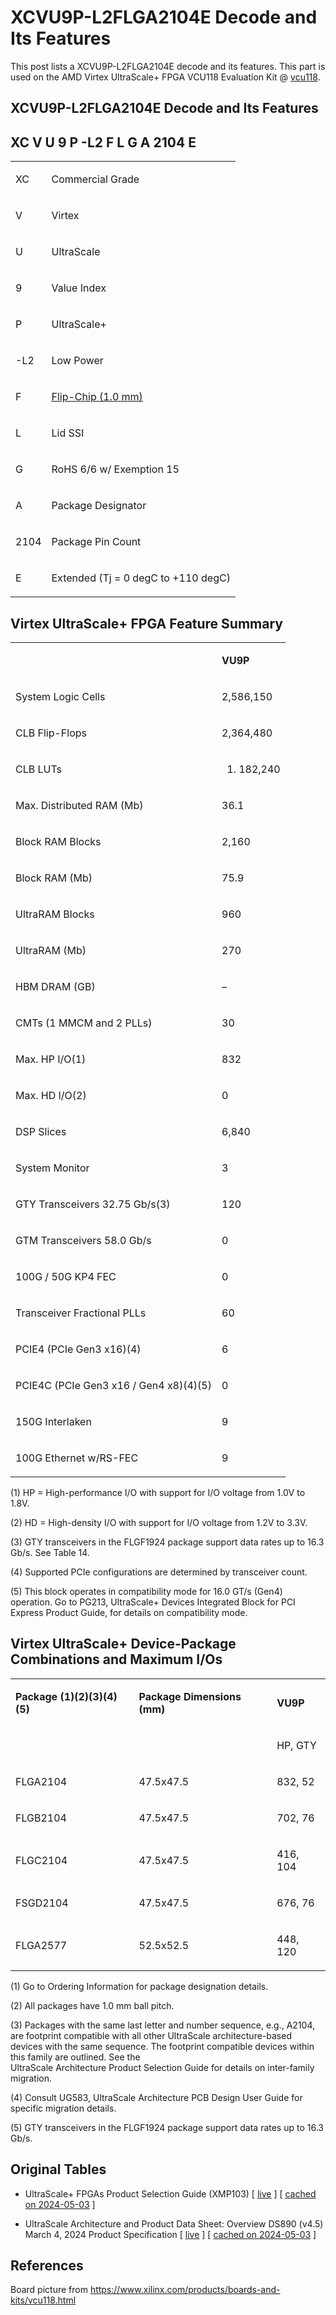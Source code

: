 # XCVU9P-L2FLGA2104E Decode and Its Features

This post lists a XCVU9P-L2FLGA2104E decode and its features. This part is used on the AMD Virtex UltraScale+ FPGA VCU118 Evaluation Kit @ [vcu118](https://www.xilinx.com/products/boards-and-kits/vcu118.html).

## XCVU9P-L2FLGA2104E Decode and Its Features

## XC V U 9 P -L2 F L G A 2104 E

<table data-hook="TableComponent"><colgroup><col><col></colgroup><tbody><tr><td data-hook="table-plugin-cell"><p dir="auto" id="viewer-2gcbt59268"><span><span>XC</span></span></p></td><td data-hook="table-plugin-cell"><p dir="auto" id="viewer-f4bp714690"><span><span>Commercial Grade</span></span></p></td></tr><tr><td data-hook="table-plugin-cell"><p dir="auto" id="viewer-azjf759273"><span><span>V</span></span></p></td><td data-hook="table-plugin-cell"><p dir="auto" id="viewer-akzbc14697"><span><span>Virtex</span></span></p></td></tr><tr><td data-hook="table-plugin-cell"><p dir="auto" id="viewer-1kp3k59278"><span><span>U</span></span></p></td><td data-hook="table-plugin-cell"><p dir="auto" id="viewer-yteo214704"><span><span>UltraScale&nbsp;&nbsp;&nbsp;</span></span></p></td></tr><tr><td data-hook="table-plugin-cell"><p dir="auto" id="viewer-5e4ds59283"><span><span>9</span></span></p></td><td data-hook="table-plugin-cell"><p dir="auto" id="viewer-ry3dc14711"><span><span>Value Index</span></span></p></td></tr><tr><td data-hook="table-plugin-cell"><p dir="auto" id="viewer-uyqkd59288"><span><span>P</span></span></p></td><td data-hook="table-plugin-cell"><p dir="auto" id="viewer-xrccx14718"><span><span>UltraScale+</span></span></p></td></tr><tr><td data-hook="table-plugin-cell"><p dir="auto" id="viewer-v2ua459293"><span><span>-L2</span></span></p></td><td data-hook="table-plugin-cell"><p dir="auto" id="viewer-f24hd14725"><span><span>Low Power</span></span></p></td></tr><tr><td data-hook="table-plugin-cell"><p dir="auto" id="viewer-41p1k59298"><span><span>F</span></span></p></td><td data-hook="table-plugin-cell"><div><p dir="auto" id="viewer-z3xji14732"><span><a target="_blank" href="https://www.centennialsoftwaresolutions.com/post/flip-chip-1-0-mm" rel="noopener noreferrer" data-hook="WebLink"><u><span>Flip-Chip (1.0 mm)</span></u></a></span></p></div></td></tr><tr><td data-hook="table-plugin-cell"><p dir="auto" id="viewer-wm6kk59303"><span><span>L</span></span></p></td><td data-hook="table-plugin-cell"><p dir="auto" id="viewer-9doa214739"><span><span>Lid SSI</span></span></p></td></tr><tr><td data-hook="table-plugin-cell"><p dir="auto" id="viewer-zlh4c59308"><span><span>G</span></span></p></td><td data-hook="table-plugin-cell"><p dir="auto" id="viewer-gsxmw14746"><span><span>RoHS 6/6 w/ Exemption 15</span></span></p></td></tr><tr><td data-hook="table-plugin-cell"><p dir="auto" id="viewer-jvt6159313"><span><span>A</span></span></p></td><td data-hook="table-plugin-cell"><p dir="auto" id="viewer-joc5b14753"><span><span>Package Designator</span></span></p></td></tr><tr><td data-hook="table-plugin-cell"><p dir="auto" id="viewer-etvo359318"><span><span>2104</span></span></p></td><td data-hook="table-plugin-cell"><p dir="auto" id="viewer-cmdh814760"><span><span>Package Pin Count</span></span></p></td></tr><tr><td data-hook="table-plugin-cell"><p dir="auto" id="viewer-44khd59323"><span><span>E</span></span></p></td><td data-hook="table-plugin-cell"><p dir="auto" id="viewer-f07x914767"><span><span>Extended (Tj = 0 degC to +110 degC)</span></span></p></td></tr></tbody></table>

## Virtex UltraScale+ FPGA Feature Summary

<table data-hook="TableComponent"><colgroup><col><col></colgroup><tbody><tr><td data-hook="table-plugin-cell"></td><td data-hook="table-plugin-cell"><p dir="auto" id="viewer-lpk3533129"><span><strong><span>VU9P</span></strong></span></p></td></tr><tr><td data-hook="table-plugin-cell"><p dir="auto" id="viewer-r95zu33133"><span><span>System Logic Cells</span></span></p></td><td data-hook="table-plugin-cell"><p dir="auto" id="viewer-6iiyt33136"><span><span>2,586,150</span></span></p></td></tr><tr><td data-hook="table-plugin-cell"><p dir="auto" id="viewer-ln84833140"><span><span>CLB Flip-Flops</span></span></p></td><td data-hook="table-plugin-cell"><p dir="auto" id="viewer-rca1l33143"><span><span>2,364,480</span></span></p></td></tr><tr><td data-hook="table-plugin-cell"><p dir="auto" id="viewer-89afu33147"><span><span>CLB LUTs</span></span></p></td><td data-hook="table-plugin-cell"><div><ol><li dir="auto" aria-level="1" data-list-style-position="inside"><p dir="" id="viewer-4gp3o33150"><span><span>182,240</span></span></p></li></ol></div></td></tr><tr><td data-hook="table-plugin-cell"><p dir="auto" id="viewer-sb6bc33154"><span><span>Max. Distributed RAM (Mb)</span></span></p></td><td data-hook="table-plugin-cell"><p dir="auto" id="viewer-bxpi133157"><span><span>36.1</span></span></p></td></tr><tr><td data-hook="table-plugin-cell"><p dir="auto" id="viewer-pyiok33161"><span><span>Block RAM Blocks</span></span></p></td><td data-hook="table-plugin-cell"><p dir="auto" id="viewer-zyarf33164"><span><span>2,160</span></span></p></td></tr><tr><td data-hook="table-plugin-cell"><p dir="auto" id="viewer-4fs5o33168"><span><span>Block RAM (Mb)</span></span></p></td><td data-hook="table-plugin-cell"><p dir="auto" id="viewer-lb5ok33171"><span><span>75.9</span></span></p></td></tr><tr><td data-hook="table-plugin-cell"><p dir="auto" id="viewer-wk6iz33175"><span><span>UltraRAM Blocks</span></span></p></td><td data-hook="table-plugin-cell"><p dir="auto" id="viewer-usjpz33178"><span><span>960</span></span></p></td></tr><tr><td data-hook="table-plugin-cell"><p dir="auto" id="viewer-0jzu333182"><span><span>UltraRAM (Mb)</span></span></p></td><td data-hook="table-plugin-cell"><p dir="auto" id="viewer-6flph33185"><span><span>270</span></span></p></td></tr><tr><td data-hook="table-plugin-cell"><p dir="auto" id="viewer-e35c333189"><span><span>HBM DRAM (GB)</span></span></p></td><td data-hook="table-plugin-cell"><p dir="auto" id="viewer-74szm33192"><span><span>–</span></span></p></td></tr><tr><td data-hook="table-plugin-cell"><p dir="auto" id="viewer-i5osj33196"><span><span>CMTs (1 MMCM and 2 PLLs)</span></span></p></td><td data-hook="table-plugin-cell"><p dir="auto" id="viewer-uihnh33199"><span><span>30</span></span></p></td></tr><tr><td data-hook="table-plugin-cell"><p dir="auto" id="viewer-ctafl33203"><span><span>Max. HP I/O(1)</span></span></p></td><td data-hook="table-plugin-cell"><p dir="auto" id="viewer-opcqx33206"><span><span>832</span></span></p></td></tr><tr><td data-hook="table-plugin-cell"><p dir="auto" id="viewer-cry7j33210"><span><span>Max. HD I/O(2)</span></span></p></td><td data-hook="table-plugin-cell"><p dir="auto" id="viewer-lxi0m33213"><span><span>0</span></span></p></td></tr><tr><td data-hook="table-plugin-cell"><p dir="auto" id="viewer-gavn633217"><span><span>DSP Slices</span></span></p></td><td data-hook="table-plugin-cell"><p dir="auto" id="viewer-82zq833220"><span><span>6,840</span></span></p></td></tr><tr><td data-hook="table-plugin-cell"><p dir="auto" id="viewer-rx21933224"><span><span>System Monitor</span></span></p></td><td data-hook="table-plugin-cell"><p dir="auto" id="viewer-2mp2a33227"><span><span>3</span></span></p></td></tr><tr><td data-hook="table-plugin-cell"><p dir="auto" id="viewer-y8ce733231"><span><span>GTY Transceivers 32.75 Gb/s(3)</span></span></p></td><td data-hook="table-plugin-cell"><p dir="auto" id="viewer-bvh5e33234"><span><span>120</span></span></p></td></tr><tr><td data-hook="table-plugin-cell"><p dir="auto" id="viewer-5ph9s33238"><span><span>GTM Transceivers 58.0 Gb/s</span></span></p></td><td data-hook="table-plugin-cell"><p dir="auto" id="viewer-xlfge33241"><span><span>0</span></span></p></td></tr><tr><td data-hook="table-plugin-cell"><p dir="auto" id="viewer-hwkti33245"><span><span>100G / 50G KP4 FEC</span></span></p></td><td data-hook="table-plugin-cell"><p dir="auto" id="viewer-5cmu233248"><span><span>0</span></span></p></td></tr><tr><td data-hook="table-plugin-cell"><p dir="auto" id="viewer-anxp433252"><span><span>Transceiver Fractional PLLs</span></span></p></td><td data-hook="table-plugin-cell"><p dir="auto" id="viewer-iux2233255"><span><span>60</span></span></p></td></tr><tr><td data-hook="table-plugin-cell"><p dir="auto" id="viewer-rkorg33259"><span><span>PCIE4 (PCIe Gen3 x16)(4)</span></span></p></td><td data-hook="table-plugin-cell"><p dir="auto" id="viewer-f8o6o33262"><span><span>6</span></span></p></td></tr><tr><td data-hook="table-plugin-cell"><p dir="auto" id="viewer-u0q5t33266"><span><span>PCIE4C (PCIe Gen3 x16 / Gen4 x8)(4)(5)</span></span></p></td><td data-hook="table-plugin-cell"><p dir="auto" id="viewer-jzq7i33269"><span><span>0</span></span></p></td></tr><tr><td data-hook="table-plugin-cell"><p dir="auto" id="viewer-3mc4p33273"><span><span>150G Interlaken</span></span></p></td><td data-hook="table-plugin-cell"><p dir="auto" id="viewer-55q3e33276"><span><span>9</span></span></p></td></tr><tr><td data-hook="table-plugin-cell"><p dir="auto" id="viewer-858a833280"><span><span>100G Ethernet w/RS-FEC</span></span></p></td><td data-hook="table-plugin-cell"><p dir="auto" id="viewer-5kqiq33283"><span><span>9</span></span></p></td></tr></tbody></table>

(1) HP = High-performance I/O with support for I/O voltage from 1.0V to 1.8V.

(2) HD = High-density I/O with support for I/O voltage from 1.2V to 3.3V.

(3) GTY transceivers in the FLGF1924 package support data rates up to 16.3 Gb/s. See Table 14.

(4) Supported PCIe configurations are determined by transceiver count.

(5) This block operates in compatibility mode for 16.0 GT/s (Gen4) operation. Go to PG213, UltraScale+ Devices Integrated Block for PCI Express Product Guide, for details on compatibility mode.

## Virtex UltraScale+ Device-Package Combinations and Maximum I/Os

<table data-hook="TableComponent"><colgroup><col><col><col></colgroup><tbody><tr><td data-hook="table-plugin-cell"><p dir="auto" id="viewer-zvt2u38626"><span><strong><span>Package (1)(2)(3)(4)(5)</span></strong></span></p></td><td data-hook="table-plugin-cell"><p dir="auto" id="viewer-foud439993"><span><strong><span>Package Dimensions (mm)</span></strong></span></p></td><td data-hook="table-plugin-cell"><p dir="auto" id="viewer-nxbo238632"><span><strong><span>VU9P</span></strong></span></p></td></tr><tr><td data-hook="table-plugin-cell"></td><td data-hook="table-plugin-cell"></td><td data-hook="table-plugin-cell"><p dir="auto" id="viewer-95nvt38638"><span><span>HP, GTY</span></span></p></td></tr><tr><td data-hook="table-plugin-cell"><p dir="auto" id="viewer-4ivvk43265"><span><span>FLGA2104</span></span></p></td><td data-hook="table-plugin-cell"><p dir="auto" id="viewer-iv4e745605"><span><span>47.5x47.5</span></span></p></td><td data-hook="table-plugin-cell"><p dir="auto" id="viewer-58kjs43508"><span><span>832, 52</span></span></p></td></tr><tr><td data-hook="table-plugin-cell"><p dir="auto" id="viewer-f3ziq38649"><span><span>FLGB2104</span></span></p></td><td data-hook="table-plugin-cell"><p dir="auto" id="viewer-k851945722"><span><span>47.5x47.5</span></span></p></td><td data-hook="table-plugin-cell"><p dir="auto" id="viewer-fskrn38652"><span><span>702, 76</span></span></p></td></tr><tr><td data-hook="table-plugin-cell"><p dir="auto" id="viewer-cbp0c38656"><span><span>FLGC2104</span></span></p></td><td data-hook="table-plugin-cell"><p dir="auto" id="viewer-0ap1145842"><span><span>47.5x47.5</span></span></p></td><td data-hook="table-plugin-cell"><p dir="auto" id="viewer-pa69z38659"><span><span>416, 104</span></span></p></td></tr><tr><td data-hook="table-plugin-cell"><p dir="auto" id="viewer-yy1zf38663"><span><span>FSGD2104</span></span></p></td><td data-hook="table-plugin-cell"><p dir="auto" id="viewer-4cgyx45963"><span><span>47.5x47.5</span></span></p></td><td data-hook="table-plugin-cell"><p dir="auto" id="viewer-gwmbw38666"><span><span>676, 76</span></span></p></td></tr><tr><td data-hook="table-plugin-cell"><p dir="auto" id="viewer-u1hm438670"><span><span>FLGA2577</span></span></p></td><td data-hook="table-plugin-cell"><p dir="auto" id="viewer-zha8l46085"><span><span>52.5x52.5</span></span></p></td><td data-hook="table-plugin-cell"><p dir="auto" id="viewer-9ebmg38673"><span><span>448, 120</span></span></p></td></tr></tbody></table>

(1) Go to Ordering Information for package designation details.

(2) All packages have 1.0 mm ball pitch.

(3) Packages with the same last letter and number sequence, e.g., A2104, are footprint compatible with all other UltraScale architecture-based devices with the same sequence. The footprint compatible devices within this family are outlined. See the UltraScale Architecture Product Selection Guide for details on inter-family migration.

(4) Consult UG583, UltraScale Architecture PCB Design User Guide for specific migration details.

(5) GTY transceivers in the FLGF1924 package support data rates up to 16.3 Gb/s.

## Original Tables

-   UltraScale+ FPGAs Product Selection Guide (XMP103) \[ [<u><span>live</span></u>](https://docs.amd.com/v/u/en-US/ultrascale-plus-fpga-product-selection-guide) \] \[ [<u><span>cached on 2024-05-03</span></u>](https://drive.google.com/file/d/1qbExajD-FRXSpEtzsSStEn5Zoc6475QJ/view?usp=sharing) \]
    
-   UltraScale Architecture and Product Data Sheet: Overview DS890 (v4.5) March 4, 2024 Product Specification \[ [<u><span>live</span></u>](https://docs.amd.com/v/u/en-US/ds890-ultrascale-overview) \] \[ [<u><span>cached on 2024-05-03</span></u>](https://drive.google.com/file/d/1qiKuUSRFECh60urTYCatyJpcWiBVT-nU/view?usp=sharing) \]
    

## References

Board picture from https://www.xilinx.com/products/boards-and-kits/vcu118.html
